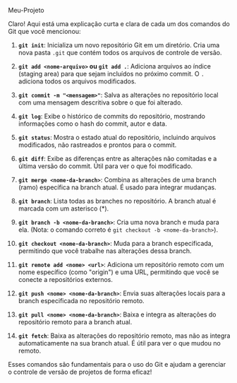 Meu-Projeto

Claro! Aqui está uma explicação curta e clara de cada um dos comandos do Git que você mencionou:

1. **`git init`**: Inicializa um novo repositório Git em um diretório. Cria uma nova pasta `.git` que contém todos os arquivos de controle de versão.

2. **`git add <nome-arquivo>` ou `git add .`**: Adiciona arquivos ao índice (staging area) para que sejam incluídos no próximo commit. O `.` adiciona todos os arquivos modificados.

3. **`git commit -m "<mensagem>"`**: Salva as alterações no repositório local com uma mensagem descritiva sobre o que foi alterado.

4. **`git log`**: Exibe o histórico de commits do repositório, mostrando informações como o hash do commit, autor e data.

5. **`git status`**: Mostra o estado atual do repositório, incluindo arquivos modificados, não rastreados e prontos para o commit.

6. **`git diff`**: Exibe as diferenças entre as alterações não comitadas e a última versão do commit. Útil para ver o que foi modificado.

7. **`git merge <nome-da-branch>`**: Combina as alterações de uma branch (ramo) específica na branch atual. É usado para integrar mudanças.

8. **`git branch`**: Lista todas as branches no repositório. A branch atual é marcada com um asterisco (*).

9. **`git branch -b <nome-da-branch>`**: Cria uma nova branch e muda para ela. (Nota: o comando correto é `git checkout -b <nome-da-branch>`).

10. **`git checkout <nome-da-branch>`**: Muda para a branch especificada, permitindo que você trabalhe nas alterações dessa branch.

11. **`git remote add <nome> <url>`**: Adiciona um repositório remoto com um nome específico (como "origin") e uma URL, permitindo que você se conecte a repositórios externos.

12. **`git push <nome> <nome-da-branch>`**: Envia suas alterações locais para a branch especificada no repositório remoto.

13. **`git pull <nome> <nome-da-branch>`**: Baixa e integra as alterações do repositório remoto para a branch atual.

14. **`git fetch`**: Baixa as alterações do repositório remoto, mas não as integra automaticamente na sua branch atual. É útil para ver o que mudou no remoto.

Esses comandos são fundamentais para o uso do Git e ajudam a gerenciar o controle de versão de projetos de forma eficaz!
